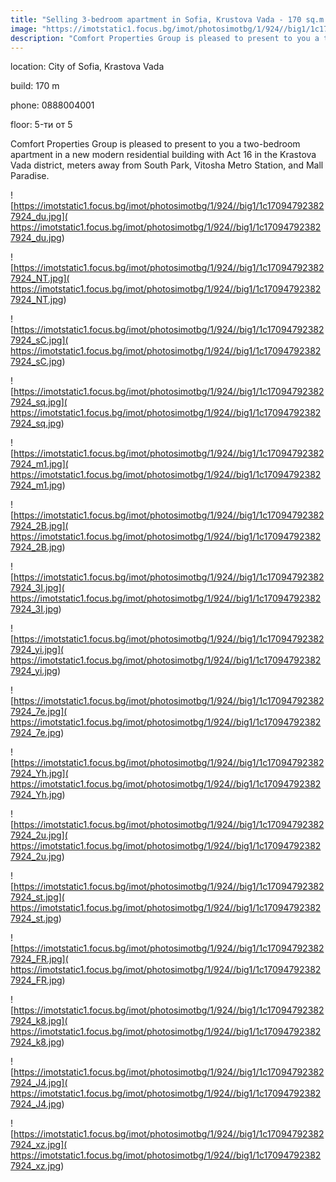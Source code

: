 ```yaml
---
title: "Selling 3-bedroom apartment in Sofia, Krustova Vada - 170 sq.m / 266000 EUR :: imot.bg Advertisement"
image: "https://imotstatic1.focus.bg/imot/photosimotbg/1/924//big1/1c170947923827924_6Z.jpg"
description: "Comfort Properties Group is pleased to present to you a two-bedroom apartment in a new modern residential building with Act 16 in the Krastova Vada district, meters away from South Park, Vitosha Metro Station, and Mall Paradise."
---
```


location: City of Sofia, Krastova Vada

build: 170 m

phone: 0888004001

floor: 5-ти от 5

Comfort Properties Group is pleased to present to you a two-bedroom apartment in a new modern residential building with Act 16 in the Krastova Vada district, meters away from South Park, Vitosha Metro Station, and Mall Paradise.


![https://imotstatic1.focus.bg/imot/photosimotbg/1/924//big1/1c170947923827924_du.jpg]( https://imotstatic1.focus.bg/imot/photosimotbg/1/924//big1/1c170947923827924_du.jpg)


![https://imotstatic1.focus.bg/imot/photosimotbg/1/924//big1/1c170947923827924_NT.jpg]( https://imotstatic1.focus.bg/imot/photosimotbg/1/924//big1/1c170947923827924_NT.jpg)


![https://imotstatic1.focus.bg/imot/photosimotbg/1/924//big1/1c170947923827924_sC.jpg]( https://imotstatic1.focus.bg/imot/photosimotbg/1/924//big1/1c170947923827924_sC.jpg)


![https://imotstatic1.focus.bg/imot/photosimotbg/1/924//big1/1c170947923827924_sq.jpg]( https://imotstatic1.focus.bg/imot/photosimotbg/1/924//big1/1c170947923827924_sq.jpg)


![https://imotstatic1.focus.bg/imot/photosimotbg/1/924//big1/1c170947923827924_m1.jpg]( https://imotstatic1.focus.bg/imot/photosimotbg/1/924//big1/1c170947923827924_m1.jpg)


![https://imotstatic1.focus.bg/imot/photosimotbg/1/924//big1/1c170947923827924_2B.jpg]( https://imotstatic1.focus.bg/imot/photosimotbg/1/924//big1/1c170947923827924_2B.jpg)


![https://imotstatic1.focus.bg/imot/photosimotbg/1/924//big1/1c170947923827924_3I.jpg]( https://imotstatic1.focus.bg/imot/photosimotbg/1/924//big1/1c170947923827924_3I.jpg)


![https://imotstatic1.focus.bg/imot/photosimotbg/1/924//big1/1c170947923827924_yi.jpg]( https://imotstatic1.focus.bg/imot/photosimotbg/1/924//big1/1c170947923827924_yi.jpg)


![https://imotstatic1.focus.bg/imot/photosimotbg/1/924//big1/1c170947923827924_7e.jpg]( https://imotstatic1.focus.bg/imot/photosimotbg/1/924//big1/1c170947923827924_7e.jpg)


![https://imotstatic1.focus.bg/imot/photosimotbg/1/924//big1/1c170947923827924_Yh.jpg]( https://imotstatic1.focus.bg/imot/photosimotbg/1/924//big1/1c170947923827924_Yh.jpg)


![https://imotstatic1.focus.bg/imot/photosimotbg/1/924//big1/1c170947923827924_2u.jpg]( https://imotstatic1.focus.bg/imot/photosimotbg/1/924//big1/1c170947923827924_2u.jpg)


![https://imotstatic1.focus.bg/imot/photosimotbg/1/924//big1/1c170947923827924_st.jpg]( https://imotstatic1.focus.bg/imot/photosimotbg/1/924//big1/1c170947923827924_st.jpg)


![https://imotstatic1.focus.bg/imot/photosimotbg/1/924//big1/1c170947923827924_FR.jpg]( https://imotstatic1.focus.bg/imot/photosimotbg/1/924//big1/1c170947923827924_FR.jpg)


![https://imotstatic1.focus.bg/imot/photosimotbg/1/924//big1/1c170947923827924_k8.jpg]( https://imotstatic1.focus.bg/imot/photosimotbg/1/924//big1/1c170947923827924_k8.jpg)


![https://imotstatic1.focus.bg/imot/photosimotbg/1/924//big1/1c170947923827924_J4.jpg]( https://imotstatic1.focus.bg/imot/photosimotbg/1/924//big1/1c170947923827924_J4.jpg)


![https://imotstatic1.focus.bg/imot/photosimotbg/1/924//big1/1c170947923827924_xz.jpg]( https://imotstatic1.focus.bg/imot/photosimotbg/1/924//big1/1c170947923827924_xz.jpg)


